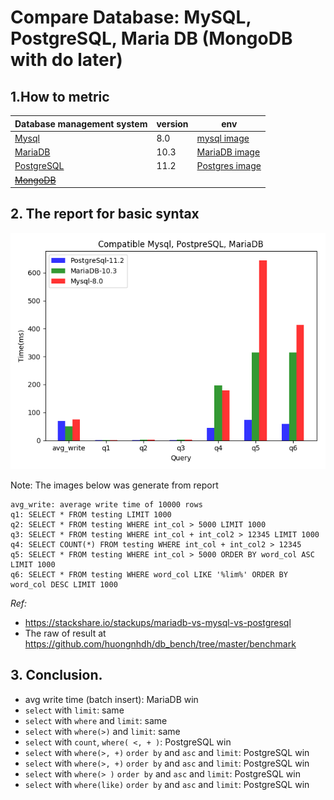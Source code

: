 # Compare Database: MySQL, PostgreSQL, Maria DB (MongoDB with do later)
## 1.How to metric
| Database management system                                      | version | env |
| ---------------------------------------------- | ------ | --- |
| [Mysql](https://github.com/mysql/mysql-server) |      8.0  | [mysql image](https://hub.docker.com/_/mysql)    |
| [MariaDB](https://github.com/MariaDB/server)   |       10.3 |  [MariaDB image](https://hub.docker.com/_/mariadb)   |
| [PostgreSQL](https://github.com/postgres/postgres)|     11.2  | [Postgres image](https://hub.docker.com/_/postgres)     |
| ~~[MongoDB](https://github.com/mongodb/mongo)~~|        |     |



## 2. The report for basic syntax

![report](./benchmark.png)

Note: The images below was generate from report
```
avg_write: average write time of 10000 rows
q1: SELECT * FROM testing LIMIT 1000
q2: SELECT * FROM testing WHERE int_col > 5000 LIMIT 1000
q3: SELECT * FROM testing WHERE int_col + int_col2 > 12345 LIMIT 1000
q4: SELECT COUNT(*) FROM testing WHERE int_col + int_col2 > 12345
q5: SELECT * FROM testing WHERE int_col > 5000 ORDER BY word_col ASC LIMIT 1000
q6: SELECT * FROM testing WHERE word_col LIKE '%lim%' ORDER BY word_col DESC LIMIT 1000
```
*Ref:*
- https://stackshare.io/stackups/mariadb-vs-mysql-vs-postgresql
- The raw of result at https://github.com/huongnhdh/db_bench/tree/master/benchmark
## 3. Conclusion.
- avg write time (batch insert): MariaDB win
- `select` with `limit`: same
- `select` with `where` and `limit`: same
- `select` with `where(>)` and `limit`: same
- `select` with `count`, `where( <, + )`: PostgreSQL win
- `select` with `where(>, +)` `order by` and `asc` and `limit`: PostgreSQL win
- `select` with `where(>, +)` `order by` and `asc` and `limit`: PostgreSQL win
- `select` with `where(> )` `order by` and `asc` and `limit`: PostgreSQL win
- `select` with `where(like)` `order by` and `asc` and `limit`: PostgreSQL win
